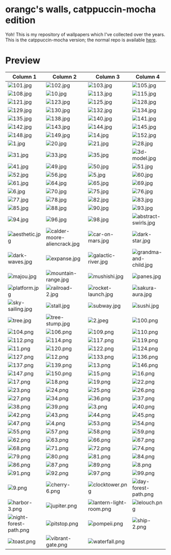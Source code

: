 # orangc's walls, catppuccin-mocha edition
Yoh! This is my repository of wallpapers which I've collected over the years. This is the catppuccin-mocha version; the normal repo is available [here](https://github.com/orxngc/walls).
# Preview
| Column 1 | Column 2 | Column 3 | Column 4 |
|---------|---------|---------|---------|
| ![101.jpg](https://raw.githubusercontent.com/orxngc/walls-catppuccin-mocha/master/101.jpg) | ![102.jpg](https://raw.githubusercontent.com/orxngc/walls-catppuccin-mocha/master/102.jpg) | ![103.jpg](https://raw.githubusercontent.com/orxngc/walls-catppuccin-mocha/master/103.jpg) | ![105.jpg](https://raw.githubusercontent.com/orxngc/walls-catppuccin-mocha/master/105.jpg) |
| ![108.jpg](https://raw.githubusercontent.com/orxngc/walls-catppuccin-mocha/master/108.jpg) | ![10.jpg](https://raw.githubusercontent.com/orxngc/walls-catppuccin-mocha/master/10.jpg) | ![113.jpg](https://raw.githubusercontent.com/orxngc/walls-catppuccin-mocha/master/113.jpg) | ![115.jpg](https://raw.githubusercontent.com/orxngc/walls-catppuccin-mocha/master/115.jpg) |
| ![121.jpg](https://raw.githubusercontent.com/orxngc/walls-catppuccin-mocha/master/121.jpg) | ![123.jpg](https://raw.githubusercontent.com/orxngc/walls-catppuccin-mocha/master/123.jpg) | ![125.jpg](https://raw.githubusercontent.com/orxngc/walls-catppuccin-mocha/master/125.jpg) | ![128.jpg](https://raw.githubusercontent.com/orxngc/walls-catppuccin-mocha/master/128.jpg) |
| ![129.jpg](https://raw.githubusercontent.com/orxngc/walls-catppuccin-mocha/master/129.jpg) | ![130.jpg](https://raw.githubusercontent.com/orxngc/walls-catppuccin-mocha/master/130.jpg) | ![132.jpg](https://raw.githubusercontent.com/orxngc/walls-catppuccin-mocha/master/132.jpg) | ![134.jpg](https://raw.githubusercontent.com/orxngc/walls-catppuccin-mocha/master/134.jpg) |
| ![135.jpg](https://raw.githubusercontent.com/orxngc/walls-catppuccin-mocha/master/135.jpg) | ![138.jpg](https://raw.githubusercontent.com/orxngc/walls-catppuccin-mocha/master/138.jpg) | ![140.jpg](https://raw.githubusercontent.com/orxngc/walls-catppuccin-mocha/master/140.jpg) | ![141.jpg](https://raw.githubusercontent.com/orxngc/walls-catppuccin-mocha/master/141.jpg) |
| ![142.jpg](https://raw.githubusercontent.com/orxngc/walls-catppuccin-mocha/master/142.jpg) | ![143.jpg](https://raw.githubusercontent.com/orxngc/walls-catppuccin-mocha/master/143.jpg) | ![144.jpg](https://raw.githubusercontent.com/orxngc/walls-catppuccin-mocha/master/144.jpg) | ![145.jpg](https://raw.githubusercontent.com/orxngc/walls-catppuccin-mocha/master/145.jpg) |
| ![148.jpg](https://raw.githubusercontent.com/orxngc/walls-catppuccin-mocha/master/148.jpg) | ![149.jpg](https://raw.githubusercontent.com/orxngc/walls-catppuccin-mocha/master/149.jpg) | ![14.jpg](https://raw.githubusercontent.com/orxngc/walls-catppuccin-mocha/master/14.jpg) | ![152.jpg](https://raw.githubusercontent.com/orxngc/walls-catppuccin-mocha/master/152.jpg) |
| ![1.jpg](https://raw.githubusercontent.com/orxngc/walls-catppuccin-mocha/master/1.jpg) | ![20.jpg](https://raw.githubusercontent.com/orxngc/walls-catppuccin-mocha/master/20.jpg) | ![21.jpg](https://raw.githubusercontent.com/orxngc/walls-catppuccin-mocha/master/21.jpg) | ![28.jpg](https://raw.githubusercontent.com/orxngc/walls-catppuccin-mocha/master/28.jpg) |
| ![31.jpg](https://raw.githubusercontent.com/orxngc/walls-catppuccin-mocha/master/31.jpg) | ![33.jpg](https://raw.githubusercontent.com/orxngc/walls-catppuccin-mocha/master/33.jpg) | ![35.jpg](https://raw.githubusercontent.com/orxngc/walls-catppuccin-mocha/master/35.jpg) | ![3d-model.jpg](https://raw.githubusercontent.com/orxngc/walls-catppuccin-mocha/master/3d-model.jpg) |
| ![41.jpg](https://raw.githubusercontent.com/orxngc/walls-catppuccin-mocha/master/41.jpg) | ![49.jpg](https://raw.githubusercontent.com/orxngc/walls-catppuccin-mocha/master/49.jpg) | ![50.jpg](https://raw.githubusercontent.com/orxngc/walls-catppuccin-mocha/master/50.jpg) | ![51.jpg](https://raw.githubusercontent.com/orxngc/walls-catppuccin-mocha/master/51.jpg) |
| ![52.jpg](https://raw.githubusercontent.com/orxngc/walls-catppuccin-mocha/master/52.jpg) | ![56.jpg](https://raw.githubusercontent.com/orxngc/walls-catppuccin-mocha/master/56.jpg) | ![5.jpg](https://raw.githubusercontent.com/orxngc/walls-catppuccin-mocha/master/5.jpg) | ![60.jpg](https://raw.githubusercontent.com/orxngc/walls-catppuccin-mocha/master/60.jpg) |
| ![61.jpg](https://raw.githubusercontent.com/orxngc/walls-catppuccin-mocha/master/61.jpg) | ![64.jpg](https://raw.githubusercontent.com/orxngc/walls-catppuccin-mocha/master/64.jpg) | ![65.jpg](https://raw.githubusercontent.com/orxngc/walls-catppuccin-mocha/master/65.jpg) | ![69.jpg](https://raw.githubusercontent.com/orxngc/walls-catppuccin-mocha/master/69.jpg) |
| ![6.jpg](https://raw.githubusercontent.com/orxngc/walls-catppuccin-mocha/master/6.jpg) | ![70.jpg](https://raw.githubusercontent.com/orxngc/walls-catppuccin-mocha/master/70.jpg) | ![75.jpg](https://raw.githubusercontent.com/orxngc/walls-catppuccin-mocha/master/75.jpg) | ![76.jpg](https://raw.githubusercontent.com/orxngc/walls-catppuccin-mocha/master/76.jpg) |
| ![77.jpg](https://raw.githubusercontent.com/orxngc/walls-catppuccin-mocha/master/77.jpg) | ![78.jpg](https://raw.githubusercontent.com/orxngc/walls-catppuccin-mocha/master/78.jpg) | ![82.jpg](https://raw.githubusercontent.com/orxngc/walls-catppuccin-mocha/master/82.jpg) | ![83.jpg](https://raw.githubusercontent.com/orxngc/walls-catppuccin-mocha/master/83.jpg) |
| ![85.jpg](https://raw.githubusercontent.com/orxngc/walls-catppuccin-mocha/master/85.jpg) | ![88.jpg](https://raw.githubusercontent.com/orxngc/walls-catppuccin-mocha/master/88.jpg) | ![90.jpg](https://raw.githubusercontent.com/orxngc/walls-catppuccin-mocha/master/90.jpg) | ![93.jpg](https://raw.githubusercontent.com/orxngc/walls-catppuccin-mocha/master/93.jpg) |
| ![94.jpg](https://raw.githubusercontent.com/orxngc/walls-catppuccin-mocha/master/94.jpg) | ![96.jpg](https://raw.githubusercontent.com/orxngc/walls-catppuccin-mocha/master/96.jpg) | ![98.jpg](https://raw.githubusercontent.com/orxngc/walls-catppuccin-mocha/master/98.jpg) | ![abstract-swirls.jpg](https://raw.githubusercontent.com/orxngc/walls-catppuccin-mocha/master/abstract-swirls.jpg) |
| ![aesthetic.jpg](https://raw.githubusercontent.com/orxngc/walls-catppuccin-mocha/master/aesthetic.jpg) | ![calder-moore-aliencrack.jpg](https://raw.githubusercontent.com/orxngc/walls-catppuccin-mocha/master/calder-moore-aliencrack.jpg) | ![car-on-mars.jpg](https://raw.githubusercontent.com/orxngc/walls-catppuccin-mocha/master/car-on-mars.jpg) | ![dark-star.jpg](https://raw.githubusercontent.com/orxngc/walls-catppuccin-mocha/master/dark-star.jpg) |
| ![dark-waves.jpg](https://raw.githubusercontent.com/orxngc/walls-catppuccin-mocha/master/dark-waves.jpg) | ![expanse.jpg](https://raw.githubusercontent.com/orxngc/walls-catppuccin-mocha/master/expanse.jpg) | ![galactic-river.jpg](https://raw.githubusercontent.com/orxngc/walls-catppuccin-mocha/master/galactic-river.jpg) | ![grandma-and-child.jpg](https://raw.githubusercontent.com/orxngc/walls-catppuccin-mocha/master/grandma-and-child.jpg) |
| ![majou.jpg](https://raw.githubusercontent.com/orxngc/walls-catppuccin-mocha/master/majou.jpg) | ![mountain-range.jpg](https://raw.githubusercontent.com/orxngc/walls-catppuccin-mocha/master/mountain-range.jpg) | ![mushishi.jpg](https://raw.githubusercontent.com/orxngc/walls-catppuccin-mocha/master/mushishi.jpg) | ![panes.jpg](https://raw.githubusercontent.com/orxngc/walls-catppuccin-mocha/master/panes.jpg) |
| ![platform.jpg](https://raw.githubusercontent.com/orxngc/walls-catppuccin-mocha/master/platform.jpg) | ![railroad-2.jpg](https://raw.githubusercontent.com/orxngc/walls-catppuccin-mocha/master/railroad-2.jpg) | ![rocket-launch.jpg](https://raw.githubusercontent.com/orxngc/walls-catppuccin-mocha/master/rocket-launch.jpg) | ![sakura-aura.jpg](https://raw.githubusercontent.com/orxngc/walls-catppuccin-mocha/master/sakura-aura.jpg) |
| ![sky-sailing.jpg](https://raw.githubusercontent.com/orxngc/walls-catppuccin-mocha/master/sky-sailing.jpg) | ![stall.jpg](https://raw.githubusercontent.com/orxngc/walls-catppuccin-mocha/master/stall.jpg) | ![subway.jpg](https://raw.githubusercontent.com/orxngc/walls-catppuccin-mocha/master/subway.jpg) | ![sushi.jpg](https://raw.githubusercontent.com/orxngc/walls-catppuccin-mocha/master/sushi.jpg) |
| ![tree.jpg](https://raw.githubusercontent.com/orxngc/walls-catppuccin-mocha/master/tree.jpg) | ![tree-stump.jpg](https://raw.githubusercontent.com/orxngc/walls-catppuccin-mocha/master/tree-stump.jpg) | ![2.jpeg](https://raw.githubusercontent.com/orxngc/walls-catppuccin-mocha/master/2.jpeg) | ![100.png](https://raw.githubusercontent.com/orxngc/walls-catppuccin-mocha/master/100.png) |
| ![104.png](https://raw.githubusercontent.com/orxngc/walls-catppuccin-mocha/master/104.png) | ![106.png](https://raw.githubusercontent.com/orxngc/walls-catppuccin-mocha/master/106.png) | ![109.png](https://raw.githubusercontent.com/orxngc/walls-catppuccin-mocha/master/109.png) | ![110.png](https://raw.githubusercontent.com/orxngc/walls-catppuccin-mocha/master/110.png) |
| ![112.png](https://raw.githubusercontent.com/orxngc/walls-catppuccin-mocha/master/112.png) | ![114.png](https://raw.githubusercontent.com/orxngc/walls-catppuccin-mocha/master/114.png) | ![117.png](https://raw.githubusercontent.com/orxngc/walls-catppuccin-mocha/master/117.png) | ![119.png](https://raw.githubusercontent.com/orxngc/walls-catppuccin-mocha/master/119.png) |
| ![11.png](https://raw.githubusercontent.com/orxngc/walls-catppuccin-mocha/master/11.png) | ![120.png](https://raw.githubusercontent.com/orxngc/walls-catppuccin-mocha/master/120.png) | ![122.png](https://raw.githubusercontent.com/orxngc/walls-catppuccin-mocha/master/122.png) | ![124.png](https://raw.githubusercontent.com/orxngc/walls-catppuccin-mocha/master/124.png) |
| ![127.png](https://raw.githubusercontent.com/orxngc/walls-catppuccin-mocha/master/127.png) | ![12.png](https://raw.githubusercontent.com/orxngc/walls-catppuccin-mocha/master/12.png) | ![133.png](https://raw.githubusercontent.com/orxngc/walls-catppuccin-mocha/master/133.png) | ![136.png](https://raw.githubusercontent.com/orxngc/walls-catppuccin-mocha/master/136.png) |
| ![137.png](https://raw.githubusercontent.com/orxngc/walls-catppuccin-mocha/master/137.png) | ![139.png](https://raw.githubusercontent.com/orxngc/walls-catppuccin-mocha/master/139.png) | ![13.png](https://raw.githubusercontent.com/orxngc/walls-catppuccin-mocha/master/13.png) | ![146.png](https://raw.githubusercontent.com/orxngc/walls-catppuccin-mocha/master/146.png) |
| ![147.png](https://raw.githubusercontent.com/orxngc/walls-catppuccin-mocha/master/147.png) | ![150.png](https://raw.githubusercontent.com/orxngc/walls-catppuccin-mocha/master/150.png) | ![15.png](https://raw.githubusercontent.com/orxngc/walls-catppuccin-mocha/master/15.png) | ![16.png](https://raw.githubusercontent.com/orxngc/walls-catppuccin-mocha/master/16.png) |
| ![17.png](https://raw.githubusercontent.com/orxngc/walls-catppuccin-mocha/master/17.png) | ![18.png](https://raw.githubusercontent.com/orxngc/walls-catppuccin-mocha/master/18.png) | ![19.png](https://raw.githubusercontent.com/orxngc/walls-catppuccin-mocha/master/19.png) | ![22.png](https://raw.githubusercontent.com/orxngc/walls-catppuccin-mocha/master/22.png) |
| ![23.png](https://raw.githubusercontent.com/orxngc/walls-catppuccin-mocha/master/23.png) | ![24.png](https://raw.githubusercontent.com/orxngc/walls-catppuccin-mocha/master/24.png) | ![25.png](https://raw.githubusercontent.com/orxngc/walls-catppuccin-mocha/master/25.png) | ![26.png](https://raw.githubusercontent.com/orxngc/walls-catppuccin-mocha/master/26.png) |
| ![27.png](https://raw.githubusercontent.com/orxngc/walls-catppuccin-mocha/master/27.png) | ![34.png](https://raw.githubusercontent.com/orxngc/walls-catppuccin-mocha/master/34.png) | ![36.png](https://raw.githubusercontent.com/orxngc/walls-catppuccin-mocha/master/36.png) | ![37.png](https://raw.githubusercontent.com/orxngc/walls-catppuccin-mocha/master/37.png) |
| ![38.png](https://raw.githubusercontent.com/orxngc/walls-catppuccin-mocha/master/38.png) | ![39.png](https://raw.githubusercontent.com/orxngc/walls-catppuccin-mocha/master/39.png) | ![3.png](https://raw.githubusercontent.com/orxngc/walls-catppuccin-mocha/master/3.png) | ![40.png](https://raw.githubusercontent.com/orxngc/walls-catppuccin-mocha/master/40.png) |
| ![42.png](https://raw.githubusercontent.com/orxngc/walls-catppuccin-mocha/master/42.png) | ![43.png](https://raw.githubusercontent.com/orxngc/walls-catppuccin-mocha/master/43.png) | ![44.png](https://raw.githubusercontent.com/orxngc/walls-catppuccin-mocha/master/44.png) | ![45.png](https://raw.githubusercontent.com/orxngc/walls-catppuccin-mocha/master/45.png) |
| ![47.png](https://raw.githubusercontent.com/orxngc/walls-catppuccin-mocha/master/47.png) | ![4.png](https://raw.githubusercontent.com/orxngc/walls-catppuccin-mocha/master/4.png) | ![53.png](https://raw.githubusercontent.com/orxngc/walls-catppuccin-mocha/master/53.png) | ![54.png](https://raw.githubusercontent.com/orxngc/walls-catppuccin-mocha/master/54.png) |
| ![55.png](https://raw.githubusercontent.com/orxngc/walls-catppuccin-mocha/master/55.png) | ![57.png](https://raw.githubusercontent.com/orxngc/walls-catppuccin-mocha/master/57.png) | ![58.png](https://raw.githubusercontent.com/orxngc/walls-catppuccin-mocha/master/58.png) | ![59.png](https://raw.githubusercontent.com/orxngc/walls-catppuccin-mocha/master/59.png) |
| ![62.png](https://raw.githubusercontent.com/orxngc/walls-catppuccin-mocha/master/62.png) | ![63.png](https://raw.githubusercontent.com/orxngc/walls-catppuccin-mocha/master/63.png) | ![66.png](https://raw.githubusercontent.com/orxngc/walls-catppuccin-mocha/master/66.png) | ![67.png](https://raw.githubusercontent.com/orxngc/walls-catppuccin-mocha/master/67.png) |
| ![68.png](https://raw.githubusercontent.com/orxngc/walls-catppuccin-mocha/master/68.png) | ![71.png](https://raw.githubusercontent.com/orxngc/walls-catppuccin-mocha/master/71.png) | ![72.png](https://raw.githubusercontent.com/orxngc/walls-catppuccin-mocha/master/72.png) | ![74.png](https://raw.githubusercontent.com/orxngc/walls-catppuccin-mocha/master/74.png) |
| ![79.png](https://raw.githubusercontent.com/orxngc/walls-catppuccin-mocha/master/79.png) | ![80.png](https://raw.githubusercontent.com/orxngc/walls-catppuccin-mocha/master/80.png) | ![81.png](https://raw.githubusercontent.com/orxngc/walls-catppuccin-mocha/master/81.png) | ![84.png](https://raw.githubusercontent.com/orxngc/walls-catppuccin-mocha/master/84.png) |
| ![86.png](https://raw.githubusercontent.com/orxngc/walls-catppuccin-mocha/master/86.png) | ![87.png](https://raw.githubusercontent.com/orxngc/walls-catppuccin-mocha/master/87.png) | ![89.png](https://raw.githubusercontent.com/orxngc/walls-catppuccin-mocha/master/89.png) | ![8.png](https://raw.githubusercontent.com/orxngc/walls-catppuccin-mocha/master/8.png) |
| ![91.png](https://raw.githubusercontent.com/orxngc/walls-catppuccin-mocha/master/91.png) | ![92.png](https://raw.githubusercontent.com/orxngc/walls-catppuccin-mocha/master/92.png) | ![97.png](https://raw.githubusercontent.com/orxngc/walls-catppuccin-mocha/master/97.png) | ![99.png](https://raw.githubusercontent.com/orxngc/walls-catppuccin-mocha/master/99.png) |
| ![9.png](https://raw.githubusercontent.com/orxngc/walls-catppuccin-mocha/master/9.png) | ![cherry-6.png](https://raw.githubusercontent.com/orxngc/walls-catppuccin-mocha/master/cherry-6.png) | ![clocktower.png](https://raw.githubusercontent.com/orxngc/walls-catppuccin-mocha/master/clocktower.png) | ![day-forest-path.png](https://raw.githubusercontent.com/orxngc/walls-catppuccin-mocha/master/day-forest-path.png) |
| ![harbor-3.png](https://raw.githubusercontent.com/orxngc/walls-catppuccin-mocha/master/harbor-3.png) | ![jupiter.png](https://raw.githubusercontent.com/orxngc/walls-catppuccin-mocha/master/jupiter.png) | ![lantern-light-room.png](https://raw.githubusercontent.com/orxngc/walls-catppuccin-mocha/master/lantern-light-room.png) | ![lelouch.png](https://raw.githubusercontent.com/orxngc/walls-catppuccin-mocha/master/lelouch.png) |
| ![night-forest-path.png](https://raw.githubusercontent.com/orxngc/walls-catppuccin-mocha/master/night-forest-path.png) | ![pitstop.png](https://raw.githubusercontent.com/orxngc/walls-catppuccin-mocha/master/pitstop.png) | ![pompeii.png](https://raw.githubusercontent.com/orxngc/walls-catppuccin-mocha/master/pompeii.png) | ![ship-2.png](https://raw.githubusercontent.com/orxngc/walls-catppuccin-mocha/master/ship-2.png) |
| ![toast.png](https://raw.githubusercontent.com/orxngc/walls-catppuccin-mocha/master/toast.png) | ![vibrant-gate.png](https://raw.githubusercontent.com/orxngc/walls-catppuccin-mocha/master/vibrant-gate.png) | ![waterfall.png](https://raw.githubusercontent.com/orxngc/walls-catppuccin-mocha/master/waterfall.png) | |
